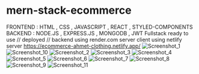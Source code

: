 # mern-stack-ecommerce
FRONTEND : HTML , CSS , JAVASCRIPT , REACT , STYLED-COMPONENTS
BACKEND : NODE.JS , EXPRESS.JS , MONGODB , JWT
Fullstack ready to use //  deployed // backend using render.com server client using netlify server
https://ecommerce-ahmet-clothing.netlify.app/
![Screenshot_1](https://user-images.githubusercontent.com/66937298/229706590-4a508497-a163-4ca1-a018-f5d959ed8faf.png)![Screenshot_10](https://user-images.githubusercontent.com/66937298/229706683-26457184-61aa-42b2-b434-0797da76af43.png)
![Screenshot_2](https://user-images.githubusercontent.com/66937298/229706610-9da51ecf-1b68-4bb2-96bc-0fd715724abd.png)
![Screenshot_3](https://user-images.githubusercontent.com/66937298/229706620-53969e3b-bc1a-4482-8431-17a21fa90d47.png)
![Screenshot_4](https://user-images.githubusercontent.com/66937298/229706625-228f6005-621c-438c-b2e1-34e62db1482c.png)
![Screenshot_5](https://user-images.githubusercontent.com/66937298/229706630-dd3cb702-766c-4b8c-8dfa-17dd199f925a.png)
![Screenshot_6](https://user-images.githubusercontent.com/66937298/229706635-c45ab801-ba79-44fc-821b-e60486351480.png)
![Screenshot_7](https://user-images.githubusercontent.com/66937298/229706639-a305cb7d-20e7-4acb-b0b8-1e1dd36d9d32.png)
![Screenshot_8](https://user-images.githubusercontent.com/66937298/229706646-fadc3ee7-cfc9-4798-8e93-890748e0f36d.png)
![Screenshot_9](https://user-images.githubusercontent.com/66937298/229706649-b75cd84c-fa05-4389-8f4a-a560893e0c84.png)
![Screenshot_11](https://user-images.githubusercontent.com/66937298/229706662-9176dbf0-fd94-4b31-8dd5-02d24b68efdd.png)
